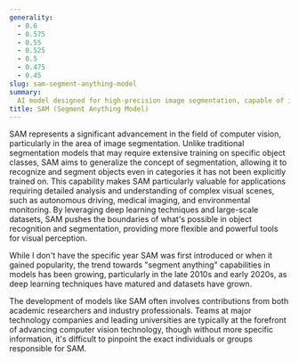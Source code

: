 ```yaml
---
generality:
  - 0.6
  - 0.575
  - 0.55
  - 0.525
  - 0.5
  - 0.475
  - 0.45
slug: sam-segment-anything-model
summary:
  AI model designed for high-precision image segmentation, capable of identifying and delineating every object within an image.
title: SAM (Segment Anything Model)
---
```


SAM represents a significant advancement in the field of computer vision, particularly in the area of image segmentation. Unlike traditional segmentation models that may require extensive training on specific object classes, SAM aims to generalize the concept of segmentation, allowing it to recognize and segment objects even in categories it has not been explicitly trained on. This capability makes SAM particularly valuable for applications requiring detailed analysis and understanding of complex visual scenes, such as autonomous driving, medical imaging, and environmental monitoring. By leveraging deep learning techniques and large-scale datasets, SAM pushes the boundaries of what's possible in object recognition and segmentation, providing more flexible and powerful tools for visual perception.

While I don't have the specific year SAM was first introduced or when it gained popularity, the trend towards "segment anything" capabilities in models has been growing, particularly in the late 2010s and early 2020s, as deep learning techniques have matured and datasets have grown.

The development of models like SAM often involves contributions from both academic researchers and industry professionals. Teams at major technology companies and leading universities are typically at the forefront of advancing computer vision technology, though without more specific information, it's difficult to pinpoint the exact individuals or groups responsible for SAM.
